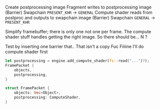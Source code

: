 Create postprocessing image
Fragment writes to postprocessing image
(Barrier) Swapchain `PRESENT_KHR` -> `GENERAL`
Compute shader reads from postproc and outputs to swapchain image
(Barrier) Swapchain `GENERAL` -> `PRESENT_KHR`

Simplify framebuffer; there is only one not one per frame. The compute shader stuff handles getting the right image. So there should be... N ?

Test by inserting one barrier that.. That isn't a copy
Fuc
Fiiiine I'll do compute shader first

```rust
let postprocessing = engine.add_compute_shader(fs::read("...")?);
FramePacket {
    objects,
    postprocessing,
}
```

```rust
struct FramePacket {
    objects: Vec<Object>,
    postprocessing: ComputeShader,
}
